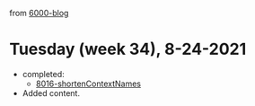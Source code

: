 from [6000-blog](../../../6000-blog.md)
# Tuesday (week 34), 8-24-2021
- completed:
    - [8016-shortenContextNames](8016-shortenContextNames.md)
- Added content.